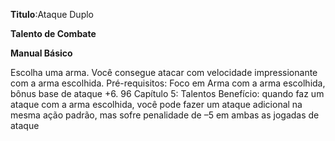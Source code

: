 **Titulo**:Ataque Duplo

**Talento de Combate**

**Manual Básico**

 Escolha uma arma. Você consegue atacar com velocidade impressionante com a arma escolhida. Pré-requisitos: Foco em Arma com a arma escolhida, bônus base de ataque +6. 96 Capítulo 5: Talentos Benefício: quando faz um ataque com a arma escolhida, você pode fazer um ataque adicional na mesma ação padrão, mas sofre penalidade de –5 em ambas as jogadas de ataque